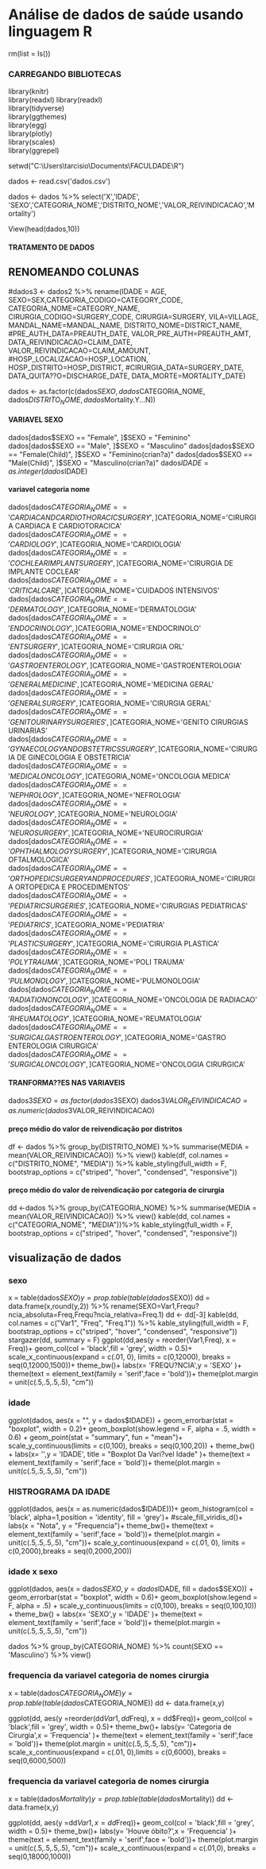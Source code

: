 # Análise de dados de saúde usando linguagem R

rm(list = ls())

### CARREGANDO BIBLIOTECAS
library(knitr)  
library(readxl)
library(readxl)  
library(tidyverse)  
library(ggthemes)  
library(egg)  
library(plotly)  
library(scales)  
library(ggrepel)  

setwd("C:\\Users\\tarcisio\\Documents\\FACULDADE\\R")

dados <- read.csv('dados.csv')

dados <- dados %>% select('X','IDADE', 'SEXO','CATEGORIA_NOME','DISTRITO_NOME','VALOR_REIVINDICACAO','Mortality')

View(head(dados,10))
#### TRATAMENTO DE DADOS

## RENOMEANDO COLUNAS
#dados3 <- dados2 %>% rename(IDADE = AGE,
SEXO=SEX,CATEGORIA_CODIGO=CATEGORY_CODE, 
CATEGORIA_NOME=CATEGORY_NAME,
CIRURGIA_CODIGO=SURGERY_CODE, 
CIRURGIA=SURGERY, VILA=VILLAGE, 
MANDAL_NAME=MANDAL_NAME, 
DISTRITO_NOME=DISTRICT_NAME,
#PRE_AUTH_DATA=PREAUTH_DATE, 
VALOR_PRE_AUTH=PREAUTH_AMT, 
DATA_REIVINDICACAO=CLAIM_DATE, 
VALOR_REIVINDICACAO=CLAIM_AMOUNT,
#HOSP_LOCALIZACAO=HOSP_LOCATION, 
HOSP_DISTRITO=HOSP_DISTRICT,
#CIRURGIA_DATA=SURGERY_DATE, 
DATA_QUITA??O=DISCHARGE_DATE, 
DATA_MORTE=MORTALITY_DATE)

dados <- as.factor(c(dados$SEXO, dados$CATEGORIA_NOME, dados$DISTRITO_NOME, dados$Mortality.Y...N))

#### VARIAVEL SEXO

dados[dados$SEXO == "Female", ]$SEXO = "Feminino"
dados[dados$SEXO == "Male", ]$SEXO = "Masculino"
dados[dados$SEXO == "Female(Child)", ]$SEXO = "Feminino(crian?a)"
dados[dados$SEXO == "Male(Child)", ]$SEXO = "Masculino(crian?a)"
dados$IDADE = as.integer(dados$IDADE)

#### variavel categoria nome
dados[dados$CATEGORIA_NOME =='CARDIAC AND CARDIOTHORACIC SURGERY', ]$CATEGORIA_NOME='CIRURGIA CARDIACA E CARDIOTORACICA'  
dados[dados$CATEGORIA_NOME =='CARDIOLOGY', ]$CATEGORIA_NOME='CARDIOLOGIA'  
dados[dados$CATEGORIA_NOME =='COCHLEAR IMPLANT SURGERY', ]$CATEGORIA_NOME='CIRURGIA DE IMPLANTE COCLEAR'  
dados[dados$CATEGORIA_NOME =='CRITICAL CARE', ]$CATEGORIA_NOME='CUIDADOS INTENSIVOS'  
dados[dados$CATEGORIA_NOME =='DERMATOLOGY', ]$CATEGORIA_NOME='DERMATOLOGIA'  
dados[dados$CATEGORIA_NOME =='ENDOCRINOLOGY', ]$CATEGORIA_NOME='ENDOCRINOLO'  
dados[dados$CATEGORIA_NOME =='ENT  SURGERY', ]$CATEGORIA_NOME='CIRURGIA ORL'  
dados[dados$CATEGORIA_NOME =='GASTROENTEROLOGY', ]$CATEGORIA_NOME='GASTROENTEROLOGIA'  
dados[dados$CATEGORIA_NOME =='GENERAL MEDICINE', ]$CATEGORIA_NOME='MEDICINA GERAL'  
dados[dados$CATEGORIA_NOME =='GENERAL SURGERY', ]$CATEGORIA_NOME='CIRURGIA GERAL'  
dados[dados$CATEGORIA_NOME =='GENITO URINARY SURGERIES', ]$CATEGORIA_NOME='GENITO CIRURGIAS URINARIAS'  
dados[dados$CATEGORIA_NOME =='GYNAECOLOGY AND OBSTETRICS  SURGERY', ]$CATEGORIA_NOME='CIRURGIA DE GINECOLOGIA E OBSTETRICIA'  
dados[dados$CATEGORIA_NOME =='MEDICAL ONCOLOGY', ]$CATEGORIA_NOME='ONCOLOGIA MEDICA'  
dados[dados$CATEGORIA_NOME =='NEPHROLOGY', ]$CATEGORIA_NOME='NEFROLOGIA'  
dados[dados$CATEGORIA_NOME =='NEUROLOGY', ]$CATEGORIA_NOME='NEUROLOGIA'  
dados[dados$CATEGORIA_NOME =='NEUROSURGERY', ]$CATEGORIA_NOME='NEUROCIRURGIA'  
dados[dados$CATEGORIA_NOME =='OPHTHALMOLOGY  SURGERY', ]$CATEGORIA_NOME='CIRURGIA OFTALMOLOGICA'  
dados[dados$CATEGORIA_NOME =='ORTHOPEDIC  SURGERY AND PROCEDURES', ]$CATEGORIA_NOME='CIRURGIA ORTOPEDICA E PROCEDIMENTOS'  
dados[dados$CATEGORIA_NOME =='PEDIATRIC SURGERIES', ]$CATEGORIA_NOME='CIRURGIAS PEDIATRICAS'  
dados[dados$CATEGORIA_NOME =='PEDIATRICS', ]$CATEGORIA_NOME='PEDIATRIA'  
dados[dados$CATEGORIA_NOME =='PLASTIC SURGERY', ]$CATEGORIA_NOME='CIRURGIA PLASTICA'  
dados[dados$CATEGORIA_NOME =='POLY TRAUMA', ]$CATEGORIA_NOME='POLI TRAUMA'  
dados[dados$CATEGORIA_NOME =='PULMONOLOGY', ]$CATEGORIA_NOME='PULMONOLOGIA'  
dados[dados$CATEGORIA_NOME =='RADIATION ONCOLOGY', ]$CATEGORIA_NOME='ONCOLOGIA DE RADIACAO'  
dados[dados$CATEGORIA_NOME =='RHEUMATOLOGY', ]$CATEGORIA_NOME='REUMATOLOGIA'  
dados[dados$CATEGORIA_NOME =='SURGICAL GASTRO ENTEROLOGY', ]$CATEGORIA_NOME='GASTRO ENTEROLOGIA CIRURGICA'  
dados[dados$CATEGORIA_NOME =='SURGICAL ONCOLOGY', ]$CATEGORIA_NOME='ONCOLOGIA CIRURGICA'  

#### TRANFORMA??ES NAS VARIAVEIS
dados3$SEXO  = as.factor(dados3$SEXO)
dados3$VALOR_REIVINDICACAO  = as.numeric(dados3$VALOR_REIVINDICACAO)

#### preço médio do valor de reivendicação por distritos
df <- dados %>% group_by(DISTRITO_NOME) %>% summarise(MEDIA = mean(VALOR_REIVINDICACAO)) %>% view()
kable(df, col.names = c("DISTRITO_NOME", "MEDIA")) %>%
  kable_styling(full_width = F, bootstrap_options = c("striped", "hover", "condensed", "responsive"))

#### preço médio do valor de reivendicação por categoria de cirurgia
dd <-dados %>% group_by(CATEGORIA_NOME) %>% summarise(MEDIA = mean(VALOR_REIVINDICACAO)) %>% view()
kable(dd, col.names = c("CATEGORIA_NOME", "MEDIA"))%>%
  kable_styling(full_width = F, bootstrap_options = c("striped", "hover", "condensed", "responsive"))



## visualização de dados
### sexo
x = table(dados$SEXO)
y = prop.table(table(dados$SEXO))
dd = data.frame(x,round(y,2)) %>% rename(SEXO=Var1,Frequ?ncia_absoluta=Freq,Frequ?ncia_relativa=Freq.1)
dd <- dd[-3]
kable(dd, col.names = c("Var1", "Freq", "Freq.1")) %>%
  kable_styling(full_width = F, bootstrap_options = c("striped", "hover", "condensed", "responsive"))
stargazer(dd, summary = F)
ggplot(dd,aes(y = reorder(Var1,Freq), x = Freq))+
  geom_col(col = 'black',fill = 'grey', width = 0.5)+ 
  scale_x_continuous(expand = c(.01, 0), limits = c(0,12000), breaks = seq(0,12000,1500))+
  theme_bw()+
  labs(x= 'FREQU?NCIA',y = 'SEXO' )+
  theme(text = element_text(family = 'serif',face = 'bold'))+
  theme(plot.margin = unit(c(.5,.5,.5,.5), "cm"))

### idade
ggplot(dados, aes(x = "", y = dados$IDADE)) +
  geom_errorbar(stat = "boxplot", width = 0.2)+
  geom_boxplot(show.legend = F, alpha = .5, width = 0.6) +
  geom_point(stat = "summary", fun = "mean")+
  scale_y_continuous(limits = c(0,100), breaks = seq(0,100,20)) +
  theme_bw() +
  labs(x= '',y = 'IDADE', title = "Boxplot Da Vari?vel Idade" )+
  theme(text = element_text(family = 'serif',face = 'bold'))+
  theme(plot.margin = unit(c(.5,.5,.5,.5), "cm"))

### HISTROGRAMA DA IDADE

ggplot(dados, aes(x = as.numeric(dados$IDADE)))+
  geom_histogram(col = 'black', alpha=1,position = 'identity', fill = 'grey')+
  #scale_fill_viridis_d()+  
  labs(x = "Nota", y = "Frequencia")+
  theme_bw()+
  theme(text = element_text(family = 'serif',face = 'bold'))+
  theme(plot.margin = unit(c(.5,.5,.5,.5), "cm"))+
  scale_y_continuous(expand = c(.01, 0), limits = c(0,2000),breaks = seq(0,2000,200))



### idade x sexo
ggplot(dados, aes(x = dados$SEXO, y = dados$IDADE, fill = dados$SEXO)) +
  geom_errorbar(stat = "boxplot", width = 0.6)+
  geom_boxplot(show.legend = F, alpha = .5) +
  scale_y_continuous(limits = c(0,100), breaks = seq(0,100,10)) +
  theme_bw() +
  labs(x= 'SEXO',y = 'IDADE' )+
  theme(text = element_text(family = 'serif',face = 'bold'))+
  theme(plot.margin = unit(c(.5,.5,.5,.5), "cm"))


dados %>% group_by(CATEGORIA_NOME) %>% count(SEXO == 'Masculino') %>%  view()


### frequencia da variavel categoria de nomes cirurgia
x = table(dados$CATEGORIA_NOME)
y = prop.table(table(dados$CATEGORIA_NOME))
dd <- data.frame(x,y)


ggplot(dd, aes(y =reorder(dd$Var1, dd$Freq), x = dd$Freq))+
  geom_col(col = 'black',fill = 'grey', width = 0.5)+ 
  theme_bw()+
  labs(y= 'Categoria de  Cirurgia',x = 'Frequencia' )+
  theme(text = element_text(family = 'serif',face = 'bold'))+
  theme(plot.margin = unit(c(.5,.5,.5,.5), "cm"))+
  scale_x_continuous(expand = c(.01, 0),limits = c(0,6000), breaks = seq(0,6000,500))


### frequencia da variavel categoria de nomes cirurgia
x = table(dados$Mortality)
y = prop.table(table(dados$Mortality))
dd <- data.frame(x,y)


ggplot(dd, aes(y =dd$Var1, x = dd$Freq))+
  geom_col(col = 'black',fill = 'grey', width = 0.5)+ 
  theme_bw()+
  labs(y= 'Houve óbito?',x = 'Frequencia' )+
  theme(text = element_text(family = 'serif',face = 'bold'))+
  theme(plot.margin = unit(c(.5,.5,.5,.5), "cm"))+
  scale_x_continuous(expand = c(.01,0), breaks = seq(0,18000,1000))
